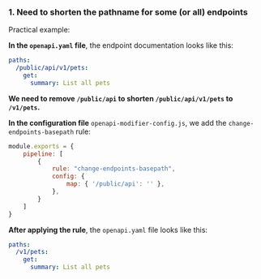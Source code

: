 <a name="custom_anchor_motivation_1"></a>
### 1. Need to shorten the pathname for some (or all) endpoints

Practical example:

**In the `openapi.yaml` file**, the endpoint documentation looks like this:

```yaml
paths:
  /public/api/v1/pets:
    get:
      summary: List all pets
```
**We need to remove `/public/api` to shorten `/public/api/v1/pets` to `/v1/pets`.**

**In the configuration file** `openapi-modifier-config.js`, we add the `change-endpoints-basepath` rule:

```js
module.exports = {
    pipeline: [
        {
            rule: "change-endpoints-basepath",
            config: {
                map: { '/public/api': '' },
            },
        }
    ]
}
```

**After applying the rule**, the `openapi.yaml` file looks like this:

```yaml
paths:
  /v1/pets:
    get:
      summary: List all pets
``` 